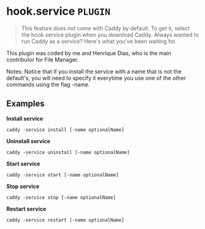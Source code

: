 # hook.service `PLUGIN`
> This feature does not come with Caddy by default. To get it, select the hook.service plugin when you download Caddy.
Always wanted to run Caddy as a service? Here's what you've been waiting for.

This plugin was coded by me and Henrique Dias, who is the main contributor for File Manager.

Notes: Notice that if you install the service with a name that is not the default's, you will need to specify it everytime you use one of the other commands using the flag -name.

## Examples
**Install service**
```
caddy -service install [-name optionalName]
```

**Uninstall service**
```
caddy -service uninstall [-name optionalName]
```

**Start service**
```
caddy -service start [-name optionalName]
```

**Stop service**
```
caddy -service stop [-name optionalName]
```

**Restart service**
```
caddy -service restart [-name optionalName]
```